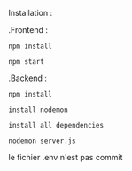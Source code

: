 Installation :

  .Frontend :

    npm install

    npm start

  .Backend :

    npm install

    install nodemon

    install all dependencies
    
    nodemon server.js

  le fichier .env n'est pas commit
